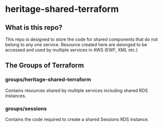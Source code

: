 # heritage-shared-terraform
## What is this repo?
This repo is designed to store the code for shared components that do not belong to any one service. Resource created here are deisnged to be accessed and used by multiple services in AWS (EWF, XML etc.)

## The Groups of Terraform

### groups/heritage-shared-terraform
Contains resources shared by multiple services including shared RDS instances.

### groups/sessions
Contains the code required to create a shared Sessions RDS instance.
